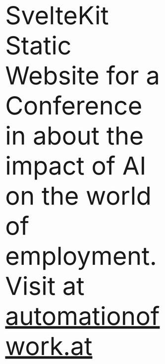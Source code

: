 <p style="font-size:80px">
  SvelteKit Static Website for a Conference in about the impact of AI on the world of employment. <br/>
  Visit at <a href="https://www.automationofwork.at"> automationofwork.at </a>
</p>
